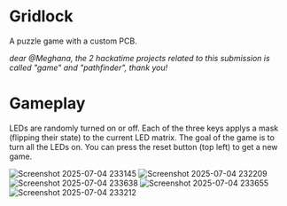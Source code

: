 # Gridlock
A puzzle game with a custom PCB.


*dear @Meghana, the 2 hackatime projects related to this submission is called "game" and "pathfinder", thank you!*


# Gameplay
LEDs are randomly turned on or off. Each of the three keys applys a mask (flipping their state) to the current LED matrix. The goal of the game is to turn all the LEDs on. You can press the reset button (top left) to get a new game.

![Screenshot 2025-07-04 233145](https://github.com/user-attachments/assets/6cb75abb-c12f-4587-a747-fb8aab0228ad)
![Screenshot 2025-07-04 232209](https://github.com/user-attachments/assets/1e2e90f6-774d-427d-aa73-7693c2f4b90e)
![Screenshot 2025-07-04 233638](https://github.com/user-attachments/assets/077d0b9e-fae2-4916-a50b-fc9e886c092b)
![Screenshot 2025-07-04 233655](https://github.com/user-attachments/assets/83ea08f8-d40b-4109-bf24-770895fd72db)
![Screenshot 2025-07-04 233212](https://github.com/user-attachments/assets/32ffa9b8-60d9-487d-9996-009a44e51413)
